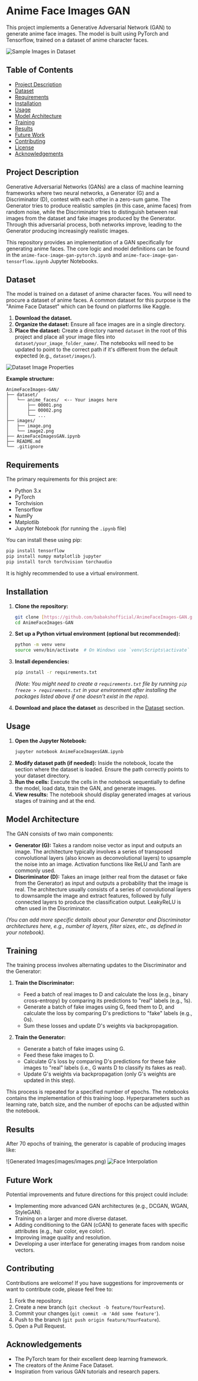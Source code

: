 # Anime Face Images GAN

This project implements a Generative Adversarial Network (GAN) to generate anime face images. The model is built using PyTorch and Tensorflow, trained on a dataset of anime character faces.

![Sample Images in Dataset](images/samples.png)

## Table of Contents
- [Project Description](#project-description)
- [Dataset](#dataset)
- [Requirements](#requirements)
- [Installation](#installation)
- [Usage](#usage)
- [Model Architecture](#model-architecture)
- [Training](#training)
- [Results](#results)
- [Future Work](#future-work)
- [Contributing](#contributing)
- [License](#license)
- [Acknowledgements](#acknowledgements)

## Project Description

Generative Adversarial Networks (GANs) are a class of machine learning frameworks where two neural networks, a Generator (G) and a Discriminator (D), contest with each other in a zero-sum game. The Generator tries to produce realistic samples (in this case, anime faces) from random noise, while the Discriminator tries to distinguish between real images from the dataset and fake images produced by the Generator. Through this adversarial process, both networks improve, leading to the Generator producing increasingly realistic images.

This repository provides an implementation of a GAN specifically for generating anime faces. The core logic and model definitions can be found in the `anime-face-image-gan-pytorch.ipynb` and `anime-face-image-gan-tensorflow.ipynb` Jupyter Notebooks.

## Dataset

The model is trained on a dataset of anime character faces. You will need to procure a dataset of anime faces. A common dataset for this purpose is the "Anime Face Dataset" which can be found on platforms like Kaggle.

1.  **Download the dataset.**
2.  **Organize the dataset:** Ensure all face images are in a single directory.
3.  **Place the dataset:** Create a directory named `dataset` in the root of this project and place all your image files into `dataset/your_image_folder_name/`. The notebooks will need to be updated to point to the correct path if it's different from the default expected (e.g., `dataset/images/`).
   
![Dataset Image Properties](images/dataset.png)


**Example structure:**
```
AnimeFaceImages-GAN/
├── dataset/
│   └── anime_faces/  <-- Your images here
│       ├── 00001.png
│       ├── 00002.png
│       └── ...
├── images/
│   ├── image.png
│   └── image2.png
├── AnimeFaceImagesGAN.ipynb
├── README.md
└── .gitignore
```

## Requirements

The primary requirements for this project are:
* Python 3.x
* PyTorch
* Torchvision
* Tensorflow
* NumPy
* Matplotlib
* Jupyter Notebook (for running the `.ipynb` file)

You can install these using pip:
```bash
pip install tensorflow
pip install numpy matplotlib jupyter
pip install torch torchvision torchaudio
```

It is highly recommended to use a virtual environment.

## Installation

1.  **Clone the repository:**
    ```bash
    git clone [https://github.com/babakshofficial/AnimeFaceImages-GAN.git](https://github.com/babakshofficial/AnimeFaceImages-GAN.git)
    cd AnimeFaceImages-GAN
    ```

2.  **Set up a Python virtual environment (optional but recommended):**
    ```bash
    python -m venv venv
    source venv/bin/activate  # On Windows use `venv\Scripts\activate`
    ```

3.  **Install dependencies:**
    ```bash
    pip install -r requirements.txt
    ```
    *(Note: You might need to create a `requirements.txt` file by running `pip freeze > requirements.txt` in your environment after installing the packages listed above if one doesn't exist in the repo).*

4.  **Download and place the dataset** as described in the [Dataset](#dataset) section.

## Usage

1.  **Open the Jupyter Notebook:**
    ```bash
    jupyter notebook AnimeFaceImagesGAN.ipynb
    ```
2.  **Modify dataset path (if needed):** Inside the notebook, locate the section where the dataset is loaded. Ensure the path correctly points to your dataset directory.
3.  **Run the cells:** Execute the cells in the notebook sequentially to define the model, load data, train the GAN, and generate images.
4.  **View results:** The notebook should display generated images at various stages of training and at the end.

## Model Architecture

The GAN consists of two main components:

* **Generator (G):** Takes a random noise vector as input and outputs an image. The architecture typically involves a series of transposed convolutional layers (also known as deconvolutional layers) to upsample the noise into an image. Activation functions like ReLU and Tanh are commonly used.
* **Discriminator (D):** Takes an image (either real from the dataset or fake from the Generator) as input and outputs a probability that the image is real. The architecture usually consists of a series of convolutional layers to downsample the image and extract features, followed by fully connected layers to produce the classification output. LeakyReLU is often used in the Discriminator.

*(You can add more specific details about your Generator and Discriminator architectures here, e.g., number of layers, filter sizes, etc., as defined in your notebook).*

## Training

The training process involves alternating updates to the Discriminator and the Generator:

1.  **Train the Discriminator:**
    * Feed a batch of real images to D and calculate the loss (e.g., binary cross-entropy) by comparing its predictions to "real" labels (e.g., 1s).
    * Generate a batch of fake images using G, feed them to D, and calculate the loss by comparing D's predictions to "fake" labels (e.g., 0s).
    * Sum these losses and update D's weights via backpropagation.

2.  **Train the Generator:**
    * Generate a batch of fake images using G.
    * Feed these fake images to D.
    * Calculate G's loss by comparing D's predictions for these fake images to "real" labels (i.e., G wants D to classify its fakes as real).
    * Update G's weights via backpropagation (only G's weights are updated in this step).

This process is repeated for a specified number of epochs. The notebooks contains the implementation of this training loop. Hyperparameters such as learning rate, batch size, and the number of epochs can be adjusted within the notebook.

## Results

After 70 epochs of training, the generator is capable of producing images like:

![Generated Images(images/images.png)
![Face Interpolation](images/interpolation.png)

## Future Work

Potential improvements and future directions for this project could include:
* Implementing more advanced GAN architectures (e.g., DCGAN, WGAN, StyleGAN).
* Training on a larger and more diverse dataset.
* Adding conditioning to the GAN (cGAN) to generate faces with specific attributes (e.g., hair color, eye color).
* Improving image quality and resolution.
* Developing a user interface for generating images from random noise vectors.

## Contributing

Contributions are welcome! If you have suggestions for improvements or want to contribute code, please feel free to:
1.  Fork the repository.
2.  Create a new branch (`git checkout -b feature/YourFeature`).
3.  Commit your changes (`git commit -m 'Add some feature'`).
4.  Push to the branch (`git push origin feature/YourFeature`).
5.  Open a Pull Request.
   
## Acknowledgements

* The PyTorch team for their excellent deep learning framework.
* The creators of the Anime Face Dataset.
* Inspiration from various GAN tutorials and research papers.
